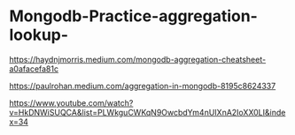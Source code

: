 # Mongodb-Practice-aggregation-lookup-


https://haydnjmorris.medium.com/mongodb-aggregation-cheatsheet-a0afacefa81c

https://paulrohan.medium.com/aggregation-in-mongodb-8195c8624337


https://www.youtube.com/watch?v=HkDNWiSUQCA&list=PLWkguCWKqN9OwcbdYm4nUIXnA2IoXX0LI&index=34

